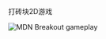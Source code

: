 打砖块2D游戏

![MDN Breakout gameplay](https://mdn.mozillademos.org/files/10383/mdn-breakout-gameplay.png)
